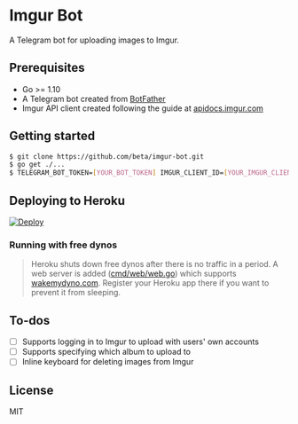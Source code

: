 # Imgur Bot

A Telegram bot for uploading images to Imgur.

## Prerequisites

- Go >= 1.10
- A Telegram bot created from [BotFather](https://t.me/BotFather)
- Imgur API client created following the guide at [apidocs.imgur.com](https://apidocs.imgur.com/)

## Getting started

```bash
$ git clone https://github.com/beta/imgur-bot.git
$ go get ./...
$ TELEGRAM_BOT_TOKEN=[YOUR_BOT_TOKEN] IMGUR_CLIENT_ID=[YOUR_IMGUR_CLIENT_ID] go run cmd/bot/bot.go
```

## Deploying to Heroku

[![Deploy](https://www.herokucdn.com/deploy/button.svg)](https://heroku.com/deploy)

### Running with free dynos

> Heroku shuts down free dynos after there is no traffic in a period. A web server is added ([cmd/web/web.go](cmd/web/web.go)) which supports [wakemydyno.com](http://wakemydyno.com/). Register your Heroku app there if you want to prevent it from sleeping.

## To-dos

- [ ] Supports logging in to Imgur to upload with users' own accounts
- [ ] Supports specifying which album to upload to
- [ ] Inline keyboard for deleting images from Imgur

## License

MIT
